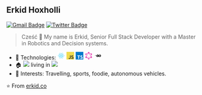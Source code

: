 ## Erkid Hoxholli
[![Gmail Badge](https://img.shields.io/badge/-Gmail-c14438?style=flat-square&logo=Gmail&logoColor=white&link=mailto:erkidhoxholli@gmail.com)](mailto:erkidhoxholli@gmail.com)
[![Twitter Badge](https://img.shields.io/badge/-Twitter-1da1f2?style=flat-square&labelColor=1da1f2&logo=twitter&logoColor=white&link=https://www.twitter.com/hoxholli_erkid/)](https://www.twitter.com/hoxholli_erkid/)

> Cześć 👋 My name is Erkid, Senior Full Stack Developer with a Master in Robotics and Decision systems.
- 🧠 Technologies:  <img height="20" src="https://raw.githubusercontent.com/github/explore/80688e429a7d4ef2fca1e82350fe8e3517d3494d/topics/react/react.png"> <img height="20" src="https://raw.githubusercontent.com/github/explore/80688e429a7d4ef2fca1e82350fe8e3517d3494d/topics/javascript/javascript.png"> <img height="20" src="https://raw.githubusercontent.com/github/explore/80688e429a7d4ef2fca1e82350fe8e3517d3494d/topics/typescript/typescript.png"> <img height="20" src="https://raw.githubusercontent.com/github/explore/80688e429a7d4ef2fca1e82350fe8e3517d3494d/topics/graphql/graphql.png"> <img height="20" src="https://raw.githubusercontent.com/github/explore/80688e429a7d4ef2fca1e82350fe8e3517d3494d/topics/go/go.png">
- :house: <img height="20" src="https://www.cia.gov/library/publications/the-world-factbook/attachments/flags/AL-flag.gif" /> living in <img height="20" src="https://www.cia.gov/library/publications/the-world-factbook/attachments/flags/PL-flag.gif" />
- :pushpin: Interests: Travelling, sports, foodie, autonomous vehicles.

⭐️ From [erkid.co](https://erkid.co)

